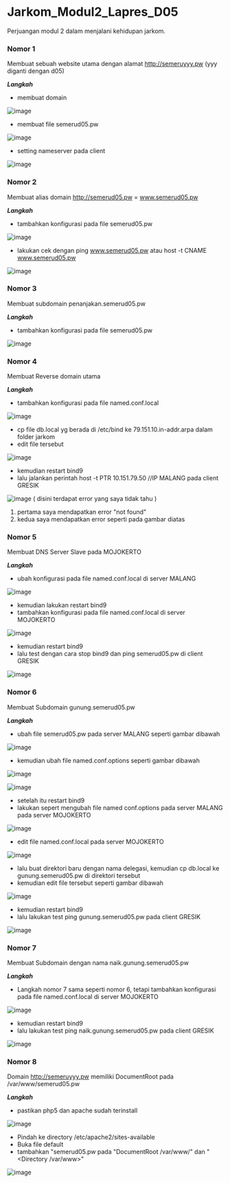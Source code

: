 # Jarkom_Modul2_Lapres_D05
Perjuangan modul 2 dalam menjalani kehidupan jarkom.

### Nomor 1 
Membuat sebuah website utama dengan alamat http://semeruyyy.pw (yyy diganti dengan d05)

_**Langkah**_
- membuat domain 

![image](https://user-images.githubusercontent.com/57980671/99139103-90a32f80-2668-11eb-90f8-f3db80cc2712.png)
- membuat file semerud05.pw

![image](https://user-images.githubusercontent.com/57980671/99139497-d0b7e180-266b-11eb-8546-d60456071fe1.png)
- setting nameserver pada client

![image](https://user-images.githubusercontent.com/57980671/99139533-170d4080-266c-11eb-9f93-51abfe589ed1.png)

### Nomor 2
Membuat alias domain http://semerud05.pw = www.semerud05.pw

_**Langkah**_
- tambahkan konfigurasi pada file semerud05.pw

![image](https://user-images.githubusercontent.com/57980671/99139622-090bef80-266d-11eb-8f5a-e3f2fb965100.png)
- lakukan cek dengan ping www.semerud05.pw atau host -t CNAME www.semerud05.pw

![image](https://user-images.githubusercontent.com/57980671/99139728-e0d0c080-266d-11eb-9c60-049067a9693e.png)

### Nomor 3
Membuat subdomain penanjakan.semerud05.pw

_**Langkah**_
- tambahkan konfigurasi pada file semerud05.pw

![image](https://user-images.githubusercontent.com/57980671/99139815-a0257700-266e-11eb-99af-5f5fffc3adba.png)

### Nomor 4 
Membuat Reverse domain utama

_**Langkah**_
- tambahkan konfigurasi pada file named.conf.local

![image](https://user-images.githubusercontent.com/57980671/99139907-846ea080-266f-11eb-922a-975006c7244d.png)

- cp file db.local yg berada di /etc/bind ke 79.151.10.in-addr.arpa dalam folder jarkom
- edit file tersebut

![image](https://user-images.githubusercontent.com/57980671/99139960-fe9f2500-266f-11eb-8ac7-6f72305a6346.png)
- kemudian restart bind9
- lalu jalankan perintah host -t PTR 10.151.79.50 //IP MALANG pada client GRESIK

![image](https://user-images.githubusercontent.com/57980671/99139997-52aa0980-2670-11eb-9638-7fa80c3fbfb3.png)
( disini terdapat error yang saya tidak tahu ) 
1. pertama saya mendapatkan error "not found"
2. kedua saya mendapatkan error seperti pada gambar diatas

### Nomor 5
Membuat DNS Server Slave pada MOJOKERTO

_**Langkah**_
- ubah konfigurasi pada file named.conf.local di server MALANG

![image](https://user-images.githubusercontent.com/57980671/99140065-c77d4380-2670-11eb-9519-d767eee3a568.png)
- kemudian lakukan restart bind9
- tambahkan konfigurasi pada file named.conf.local di server MOJOKERTO

![image](https://user-images.githubusercontent.com/57980671/99140127-702ba300-2671-11eb-9a67-ae013aa1f1d7.png)
- kemudian restart bind9
- lalu test dengan cara stop bind9 dan ping semerud05.pw di client GRESIK

![image](https://user-images.githubusercontent.com/57980671/99140207-2a230f00-2672-11eb-9942-7c632d4eaed4.png)

### Nomor 6
Membuat Subdomain gunung.semerud05.pw

_**Langkah**_
- ubah file semerud05.pw pada server MALANG seperti gambar dibawah

![image](https://user-images.githubusercontent.com/57980671/99140279-03190d00-2673-11eb-815e-3f6480162ce3.png)
- kemudian ubah file named.conf.options seperti gambar dibawah

![image](https://user-images.githubusercontent.com/57980671/99140304-41aec780-2673-11eb-907c-664ad1e79805.png)

![image](https://user-images.githubusercontent.com/57980671/99140346-bda90f80-2673-11eb-8d95-e852484d0c96.png)
- setelah itu restart bind9
- lakukan sepert mengubah file named conf.options pada server MALANG pada server MOJOKERTO

![image](https://user-images.githubusercontent.com/57980671/99140427-9737a400-2674-11eb-986b-473587e6d037.png)
- edit file named.conf.local pada server MOJOKERTO

![image](https://user-images.githubusercontent.com/57980671/99141195-6eff7380-267b-11eb-9c44-d31435907748.png)
- lalu buat direktori baru dengan nama delegasi, kemudian cp db.local ke gunung.semerud05.pw di direktori tersebut
- kemudian edit file tersebut seperti gambar dibawah

![image](https://user-images.githubusercontent.com/57980671/99141220-bede3a80-267b-11eb-94db-f189555d3e98.png)
- kemudian restart bind9
- lalu lakukan test ping gunung.semerud05.pw pada client GRESIK

![image](https://user-images.githubusercontent.com/57980671/99141248-12e91f00-267c-11eb-9182-78a092058af5.png)

### Nomor 7
Membuat Subdomain dengan nama naik.gunung.semerud05.pw

_**Langkah**_
- Langkah nomor 7 sama seperti nomor 6, tetapi tambahkan konfigurasi pada file named.conf.local di server MOJOKERTO

![image](https://user-images.githubusercontent.com/57980671/99141274-678c9a00-267c-11eb-9bb8-f7268ede62de.png)
- kemudian restart bind9
- lalu lakukan test ping naik.gunung.semerud05.pw pada client GRESIK

![image](https://user-images.githubusercontent.com/57980671/99141291-96a30b80-267c-11eb-87ad-8fc399105d2a.png)

### Nomor 8
Domain http://semeruyyy.pw memiliki DocumentRoot pada /var/www/semerud05.pw

_**Langkah**_
- pastikan php5 dan apache sudah terinstall

![image](https://user-images.githubusercontent.com/57980671/99147600-e00f4d00-26b4-11eb-886e-bcd93331d1d9.png)
- Pindah ke directory /etc/apache2/sites-available
- Buka file default
- tambahkan "semerud05.pw pada "DocumentRoot /var/www/" dan "<Directory /var/www>"

![image](https://user-images.githubusercontent.com/57980671/99147827-89a30e00-26b6-11eb-92ea-a15dcc67e3d9.png)
